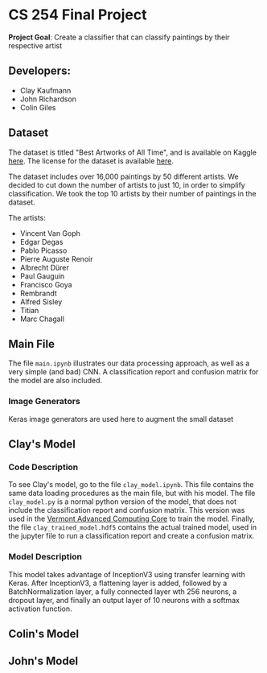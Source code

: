 # CS 254 Final Project

**Project Goal**: Create a classifier that can classify paintings by their
respective artist

## Developers:

- Clay Kaufmann
- John Richardson
- Colin Giles

## Dataset

The dataset is titled "Best Artworks of All Time", and is available on
Kaggle [here](https://www.kaggle.com/ikarus777/best-artworks-of-all-time).
The license for the dataset is available
[here](https://creativecommons.org/licenses/by-nc-sa/4.0/).

The dataset includes over 16,000 paintings by 50 different artists. We decided
to cut down the number of artists to just 10, in order to simplify
classification. We took the top 10 artists by their number of paintings in the
dataset.

The artists:

- Vincent Van Goph
- Edgar Degas
- Pablo Picasso
- Pierre Auguste Renoir
- Albrecht Dürer
- Paul Gauguin
- Francisco Goya
- Rembrandt
- Alfred Sisley
- Titian
- Marc Chagall

## Main File

The file `main.ipynb` illustrates our data processing approach, as well as a
very simple (and bad) CNN. A classification report and confusion matrix for the
model are also included.

### Image Generators

Keras image generators are used here to augment the small dataset

## Clay's Model

### Code Description

To see Clay's model, go to the file `clay_model.ipynb`. This file contains the
same data loading procedures as the main file, but with his model. The file
`clay_model.py` is a normal python version of the model, that does not include
the classification report and confusion matrix. This version was used in the
[Vermont Advanced Computing Core](https://www.uvm.edu/vacc) to train the model.
Finally, the file `clay_trained_model.hdf5` contains the actual trained model,
used in the jupyter file to run a classification report and create a confusion matrix.

### Model Description

This model takes advantage of InceptionV3 using transfer learning with Keras.
After InceptionV3, a flattening layer is added, followed by a BatchNormalization
layer, a fully connected layer wth 256 neurons, a dropout layer, and finally an
output layer of 10 neurons with a softmax activation function.

## Colin's Model

## John's Model
